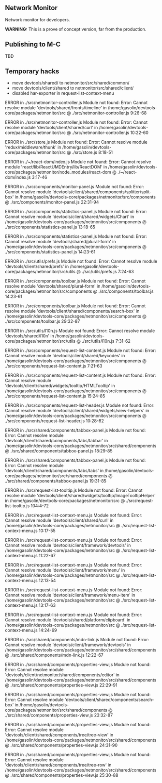 ## Network Monitor
Network monitor for developers.

**WARNING:** This is a prove of concept version, far from the production.

## Publishing to M-C
TBD

## Temporary hacks

* move devtools/shared/ to netmonitor/src/shared/common/
* move devtools/client/shared to netmonitor/src/shared/client/
* disabled har-exporter in request-list-context-menu


ERROR in ./src/netmonitor-controller.js
Module not found: Error: Cannot resolve module 'devtools/shared/fronts/timeline' in /home/gasolin/devtools-core/packages/netmonitor/src
 @ ./src/netmonitor-controller.js 9:26-68

ERROR in ./src/netmonitor-controller.js
Module not found: Error: Cannot resolve module 'devtools/client/shared/curl' in /home/gasolin/devtools-core/packages/netmonitor/src
 @ ./src/netmonitor-controller.js 10:22-60

ERROR in ./src/store.js
Module not found: Error: Cannot resolve module 'redux/middleware/thunk' in /home/gasolin/devtools-core/packages/netmonitor/src
 @ ./src/store.js 8:18-51

ERROR in ./~/react-dom/index.js
Module not found: Error: Cannot resolve module 'react/lib/ReactUMDEntry/lib/ReactDOM' in /home/gasolin/devtools-core/packages/netmonitor/node_modules/react-dom
 @ ./~/react-dom/index.js 3:17-46

ERROR in ./src/components/monitor-panel.js
Module not found: Error: Cannot resolve module 'devtools/client/shared/components/splitter/split-box' in /home/gasolin/devtools-core/packages/netmonitor/src/components
 @ ./src/components/monitor-panel.js 22:31-94

ERROR in ./src/components/statistics-panel.js
Module not found: Error: Cannot resolve module 'devtools/client/shared/widgets/Chart' in /home/gasolin/devtools-core/packages/netmonitor/src/components
 @ ./src/components/statistics-panel.js 13:18-65

ERROR in ./src/components/statistics-panel.js
Module not found: Error: Cannot resolve module 'devtools/shared/plural-form' in /home/gasolin/devtools-core/packages/netmonitor/src/components
 @ ./src/components/statistics-panel.js 14:23-61

ERROR in ./src/utils/prefs.js
Module not found: Error: Cannot resolve module 'devtools/client/shared/prefs' in /home/gasolin/devtools-core/packages/netmonitor/src/utils
 @ ./src/utils/prefs.js 7:24-63

ERROR in ./src/components/toolbar.js
Module not found: Error: Cannot resolve module 'devtools/shared/plural-form' in /home/gasolin/devtools-core/packages/netmonitor/src/components
 @ ./src/components/toolbar.js 14:23-61

ERROR in ./src/components/toolbar.js
Module not found: Error: Cannot resolve module 'devtools/client/shared/components/search-box' in /home/gasolin/devtools-core/packages/netmonitor/src/components
 @ ./src/components/toolbar.js 29:32-87

ERROR in ./src/utils/l10n.js
Module not found: Error: Cannot resolve module 'devtools/shared/l10n' in /home/gasolin/devtools-core/packages/netmonitor/src/utils
 @ ./src/utils/l10n.js 7:31-62

ERROR in ./src/components/request-list-content.js
Module not found: Error: Cannot resolve module 'devtools/client/shared/keycodes' in /home/gasolin/devtools-core/packages/netmonitor/src/components
 @ ./src/components/request-list-content.js 7:21-63

ERROR in ./src/components/request-list-content.js
Module not found: Error: Cannot resolve module 'devtools/client/shared/widgets/tooltip/HTMLTooltip' in /home/gasolin/devtools-core/packages/netmonitor/src/components
 @ ./src/components/request-list-content.js 15:24-85

ERROR in ./src/components/request-list-header.js
Module not found: Error: Cannot resolve module 'devtools/client/shared/widgets/view-helpers' in /home/gasolin/devtools-core/packages/netmonitor/src/components
 @ ./src/components/request-list-header.js 10:28-82

ERROR in ./src/shared/components/tabbox-panel.js
Module not found: Error: Cannot resolve module 'devtools/client/shared/components/tabs/tabbar' in /home/gasolin/devtools-core/packages/netmonitor/src/shared/components
 @ ./src/shared/components/tabbox-panel.js 18:29-85

ERROR in ./src/shared/components/tabbox-panel.js
Module not found: Error: Cannot resolve module 'devtools/client/shared/components/tabs/tabs' in /home/gasolin/devtools-core/packages/netmonitor/src/shared/components
 @ ./src/shared/components/tabbox-panel.js 19:31-85

ERROR in ./src/request-list-tooltip.js
Module not found: Error: Cannot resolve module 'devtools/client/shared/widgets/tooltip/ImageTooltipHelper' in /home/gasolin/devtools-core/packages/netmonitor/src
 @ ./src/request-list-tooltip.js 104:4-72

ERROR in ./src/request-list-context-menu.js
Module not found: Error: Cannot resolve module 'devtools/client/shared/curl' in /home/gasolin/devtools-core/packages/netmonitor/src
 @ ./src/request-list-context-menu.js 10:17-55

ERROR in ./src/request-list-context-menu.js
Module not found: Error: Cannot resolve module 'devtools/client/framework/devtools' in /home/gasolin/devtools-core/packages/netmonitor/src
 @ ./src/request-list-context-menu.js 11:22-67

ERROR in ./src/request-list-context-menu.js
Module not found: Error: Cannot resolve module 'devtools/client/framework/menu' in /home/gasolin/devtools-core/packages/netmonitor/src
 @ ./src/request-list-context-menu.js 12:13-54

ERROR in ./src/request-list-context-menu.js
Module not found: Error: Cannot resolve module 'devtools/client/framework/menu-item' in /home/gasolin/devtools-core/packages/netmonitor/src
 @ ./src/request-list-context-menu.js 13:17-63

ERROR in ./src/request-list-context-menu.js
Module not found: Error: Cannot resolve module 'devtools/shared/platform/clipboard' in /home/gasolin/devtools-core/packages/netmonitor/src
 @ ./src/request-list-context-menu.js 14:24-69

ERROR in ./src/shared/components/mdn-link.js
Module not found: Error: Cannot resolve module 'devtools/client/framework/devtools' in /home/gasolin/devtools-core/packages/netmonitor/src/shared/components
 @ ./src/shared/components/mdn-link.js 12:22-67

ERROR in ./src/shared/components/properties-view.js
Module not found: Error: Cannot resolve module 'devtools/client/netmonitor/shared/components/editor' in /home/gasolin/devtools-core/packages/netmonitor/src/shared/components
 @ ./src/shared/components/properties-view.js 22:29-91

ERROR in ./src/shared/components/properties-view.js
Module not found: Error: Cannot resolve module 'devtools/client/shared/components/search-box' in /home/gasolin/devtools-core/packages/netmonitor/src/shared/components
 @ ./src/shared/components/properties-view.js 23:32-87

ERROR in ./src/shared/components/properties-view.js
Module not found: Error: Cannot resolve module 'devtools/client/shared/components/tree/tree-view' in /home/gasolin/devtools-core/packages/netmonitor/src/shared/components
 @ ./src/shared/components/properties-view.js 24:31-90

ERROR in ./src/shared/components/properties-view.js
Module not found: Error: Cannot resolve module 'devtools/client/shared/components/tree/tree-row' in /home/gasolin/devtools-core/packages/netmonitor/src/shared/components
 @ ./src/shared/components/properties-view.js 25:30-88

